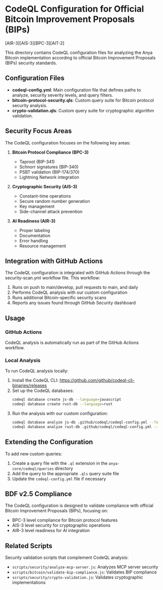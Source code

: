 # CodeQL Configuration for Official Bitcoin Improvement Proposals (BIPs)
[AIR-3][AIS-3][BPC-3][AIT-2]

This directory contains CodeQL configuration files for analyzing the Anya Bitcoin implementation according to official Bitcoin Improvement Proposals (BIPs) security standards.

## Configuration Files

- **codeql-config.yml**: Main configuration file that defines paths to analyze, security severity levels, and query filters.
- **bitcoin-protocol-security.qls**: Custom query suite for Bitcoin protocol security analysis.
- **crypto-validation.qls**: Custom query suite for cryptographic algorithm validation.

## Security Focus Areas

The CodeQL configuration focuses on the following key areas:

1. **Bitcoin Protocol Compliance (BPC-3)**
   - Taproot (BIP-341)
   - Schnorr signatures (BIP-340)
   - PSBT validation (BIP-174/370)
   - Lightning Network integration

2. **Cryptographic Security (AIS-3)**
   - Constant-time operations
   - Secure random number generation
   - Key management
   - Side-channel attack prevention

3. **AI Readiness (AIR-3)**
   - Proper labeling
   - Documentation
   - Error handling
   - Resource management

## Integration with GitHub Actions

The CodeQL configuration is integrated with GitHub Actions through the security-scan.yml workflow file. This workflow:

1. Runs on push to main/develop, pull requests to main, and daily
2. Performs CodeQL analysis with our custom configuration
3. Runs additional Bitcoin-specific security scans
4. Reports any issues found through GitHub Security dashboard

## Usage

### GitHub Actions

CodeQL analysis is automatically run as part of the GitHub Actions workflow.

### Local Analysis

To run CodeQL analysis locally:

1. Install the CodeQL CLI: https://github.com/github/codeql-cli-binaries/releases
2. Set up the CodeQL databases:
   ```sh
   codeql database create js-db --language=javascript
   codeql database create rust-db --language=rust
   ```
3. Run the analysis with our custom configuration:
   ```sh
   codeql database analyze js-db .github/codeql/codeql-config.yml --format=sarif-latest --output=js-results.sarif
   codeql database analyze rust-db .github/codeql/codeql-config.yml --format=sarif-latest --output=rust-results.sarif
   ```

## Extending the Configuration

To add new custom queries:

1. Create a query file with the `.ql` extension in the `anya-core/codeql/queries` directory
2. Add the query to the appropriate `.qls` query suite file
3. Update the `codeql-config.yml` file if necessary

## BDF v2.5 Compliance

The CodeQL configuration is designed to validate compliance with official Bitcoin Improvement Proposals (BIPs), focusing on:

- BPC-3 level compliance for Bitcoin protocol features
- AIS-3 level security for cryptographic operations
- AIR-3 level readiness for AI integration

## Related Scripts

Security validation scripts that complement CodeQL analysis:

- `scripts/security/analyze-mcp-server.js`: Analyzes MCP server security
- `scripts/bitcoin/validate-bip-compliance.js`: Validates BIP compliance
- `scripts/security/crypto-validation.js`: Validates cryptographic implementations 